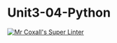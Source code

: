 # Unit3-04-Python
[![Mr Coxall's Super Linter](https://github.com/ICS3U-Programming-VanN/Unit3-04-Python/workflows/Mr%20Coxall's%20Super%20Linter/badge.svg)](https://github.com/ICS3U-Programming-VanN/Unit3-04-Python/actions/)

